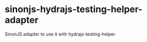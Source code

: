sinonjs-hydrajs-testing-helper-adapter
======================================

SinonJS adapter to use it with hydrajs-testing-helper
